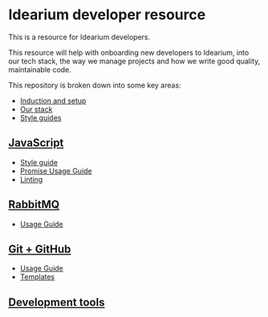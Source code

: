# Idearium developer resource

This is a resource for Idearium developers.

This resource will help with onboarding new developers to Idearium, into our tech stack, the way we manage projects and how we write good quality, maintainable code.

This repository is broken down into some key areas:

  - [Induction and setup](./induction)
  - [Our stack](./stack)
  - [Style guides](./style-guides.md)

## [JavaScript](./javascript/)

  - [Style guide](./javascript/styleguide.md)
  - [Promise Usage Guide](./javascript/promise.md)
  - [Linting](./javascript/.eslintrc)

## [RabbitMQ](./rabbitmq/)

  - [Usage Guide](./rabbitmq/usageguide.md)

## [Git + GitHub](./git/)

  - [Usage Guide](./git/usageguide.md)
  - [Templates](./git/github-templates.md)

## [Development tools](./development-tools/)
